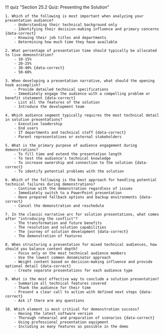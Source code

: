 !!! quiz "Section 25.2 Quiz: Presenting the Solution"

    1. Which of the following is most important when analyzing your presentation audience?
        - Understanding their technical background only
        - Identifying their decision-making influence and primary concerns {data-correct}
        - Knowing their job titles and departments
        - Determining how much time they have available

    2. What percentage of presentation time should typically be allocated to live demonstration?
        - 10-15%
        - 20-25%
        - 30-40% {data-correct}
        - 50-60%

    3. When developing a presentation narrative, what should the opening hook accomplish?
        - Provide detailed technical specifications
        - Immediately engage the audience with a compelling problem or benefit statement {data-correct}
        - List all the features of the solution
        - Introduce the development team

    4. Which audience segment typically requires the most technical detail in solution presentations?
        - Executive leadership
        - End users
        - IT departments and technical staff {data-correct}
        - Parent representatives or external stakeholders

    5. What is the primary purpose of audience engagement during demonstrations?
        - To fill time and extend the presentation length
        - To test the audience's technical knowledge
        - To increase ownership and connection to the solution {data-correct}
        - To identify potential problems with the solution

    6. Which of the following is the best approach for handling potential technical failures during demonstrations?
        - Continue with the demonstration regardless of issues
        - Immediately switch to a PowerPoint presentation
        - Have prepared fallback options and backup environments {data-correct}
        - Cancel the demonstration and reschedule

    7. In the classic narrative arc for solution presentations, what comes after "introducing the conflict"?
        - The transformation and future benefits
        - The resolution and solution capabilities
        - The journey of solution development {data-correct}
        - The demonstration of features

    8. When structuring a presentation for mixed technical audiences, how should you balance content depth?
        - Focus only on the most technical audience members
        - Use the lowest common denominator approach
        - Weight content based on decision-making influence and provide optional detail {data-correct}
        - Create separate presentations for each audience type

    9. What is the most effective way to conclude a solution presentation?
        - Summarize all technical features covered
        - Thank the audience for their time
        - Present a clear call to action with defined next steps {data-correct}
        - Ask if there are any questions

    10. Which element is most critical for demonstration success?
        - Having the latest software version
        - Thorough rehearsal and preparation of scenarios {data-correct}
        - Using professional presentation equipment
        - Including as many features as possible in the demo